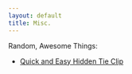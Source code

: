 ```yaml
---
layout: default
title: Misc.
---
```


Random, Awesome Things:

- [Quick and Easy Hidden Tie Clip](http://www.instructables.com/id/Quick-and-Easy-Hidden-Tie-Clip/?ALLSTEPS)
